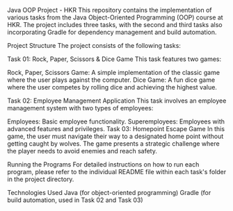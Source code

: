 Java OOP Project - HKR
This repository contains the implementation of various tasks from the Java Object-Oriented Programming (OOP) course at HKR. The project includes three tasks, with the second and third tasks also incorporating Gradle for dependency management and build automation.

Project Structure
The project consists of the following tasks:

Task 01: Rock, Paper, Scissors & Dice Game
This task features two games:

Rock, Paper, Scissors Game: A simple implementation of the classic game where the user plays against the computer.
Dice Game: A fun dice game where the user competes by rolling dice and achieving the highest value.

Task 02: Employee Management Application
This task involves an employee management system with two types of employees:

Employees: Basic employee functionality.
Superemployees: Employees with advanced features and privileges.
Task 03: Homepoint Escape Game
In this game, the user must navigate their way to a designated home point without getting caught by wolves. The game presents a strategic challenge where the player needs to avoid enemies and reach safety.

Running the Programs
For detailed instructions on how to run each program, please refer to the individual README file within each task's folder in the project directory.

Technologies Used
Java (for object-oriented programming)
Gradle (for build automation, used in Task 02 and Task 03)
